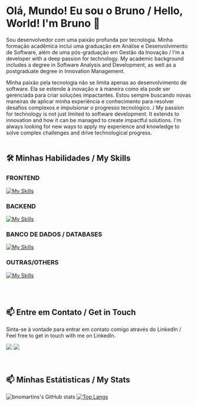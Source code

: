 # Olá, Mundo! Eu sou o Bruno / Hello, World! I'm Bruno 👋

Sou desenvolvedor com uma paixão profunda por tecnologia. Minha formação acadêmica inclui uma graduação em Análise e Desenvolvimento de Software, além de uma pós-graduação em Gestão da Inovação / I'm a developer with a deep passion for technology. My academic background includes a degree in Software Analysis and Development, as well as a postgraduate degree in Innovation Management.

Minha paixão pela tecnologia não se limita apenas ao desenvolvimento de software. Ela se estende à inovação e à maneira como ela pode ser gerenciada para criar soluções impactantes. Estou sempre buscando novas maneiras de aplicar minha experiência e conhecimento para resolver desafios complexos e impulsionar o progresso tecnológico. / My passion for technology is not just limited to software development. It extends to innovation and how it can be managed to create impactful solutions. I'm always looking for new ways to apply my experience and knowledge to solve complex challenges and drive technological progress.
<br>
<br>

## 🛠️ Minhas Habilidades / My Skills
### FRONTEND ###
[![My Skills](https://skillicons.dev/icons?i=vue,tailwind,bootstrap,js,jquery,css,html)](https://skillicons.dev)

### BACKEND ### 
[![My Skills](https://skillicons.dev/icons?i=laravel,python,mysql,mongodb)](https://skillicons.dev)

### BANCO DE DADOS / DATABASES ### 
[![My Skills](https://skillicons.dev/icons?i=mysql,postgresql,mongodb)](https://skillicons.dev)

### OUTRAS/OTHERS ### 
[![My Skills](https://skillicons.dev/icons?i=aws,docker,git,linux,ubuntu,opencv)](https://skillicons.dev)

<br>
<br>

## 📫 Entre em Contato / Get in Touch
Sinta-se à vontade para entrar em contato comigo através do LinkedIn / Feel free to get in touch with me on LinkedIn.

<div>
<a href = "mailto:contato@bnosystem23@gmail.com"><img loading="lazy" src="https://img.shields.io/badge/Gmail-D14836?style=for-the-badge&logo=gmail&logoColor=white" target="_blank"></a>
<a href="https://www.linkedin.com/in/bno-martins-dev/" target="_blank"><img loading="lazy" src="https://img.shields.io/badge/-LinkedIn-%230077B5?style=for-the-badge&logo=linkedin&logoColor=white" target="_blank"></a>   
</div>
<br>
<br>

## 📫 Minhas Estátisticas / My Stats
![bnomartins's GitHub stats](https://github-readme-stats.vercel.app/api?username=bnomartins&show_icons=true&theme=onedark)
[![Top Langs](https://github-readme-stats.vercel.app/api/top-langs/?username=bnomartins&layout=compact&theme=onedark)](https://github.com/bnomartins/github-readme-stats)





